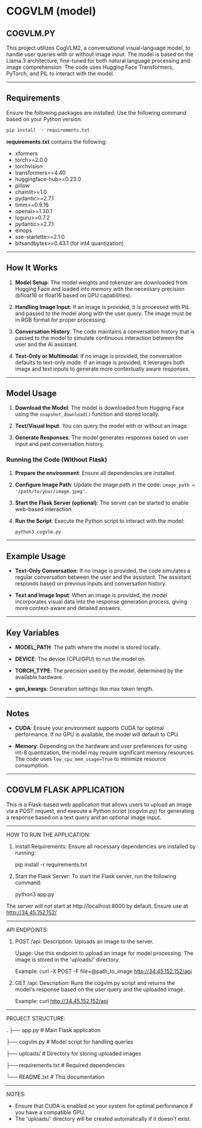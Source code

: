 # COGVLM (model)
## COGVLM.PY
This project utilizes CogVLM2, a conversational visual-language model, to handle user queries with or without image input. The model is based on the Llama 3 architecture, fine-tuned for both natural language processing and image comprehension. The code uses Hugging Face Transformers, PyTorch, and PIL to interact with the model.

---

## Requirements

Ensure the following packages are installed:
Use the following command based on your Python version:

```bash
pip install -r requirements.txt
```

**requirements.txt** contains the following:
- xformers
- torch>=2.0.0
- torchvision
- transformers>=4.40
- huggingface-hub>=0.23.0
- pillow
- chainlit>=1.0
- pydantic>=2.7.1
- timm>=0.9.16
- openai>=1.30.1
- loguru>=0.7.2
- pydantic>=2.7.1
- einops
- sse-starlette>=2.1.0
- bitsandbytes>=0.43.1 (for int4 quantization)

---

## How It Works

1. **Model Setup**:
   The model weights and tokenizer are downloaded from Hugging Face and loaded into memory with the necessary precision (bfloat16 or float16 based on GPU capabilities).

2. **Handling Image Input**:
   If an image is provided, it is processed with PIL and passed to the model along with the user query. The image must be in RGB format for proper processing.

3. **Conversation History**:
   The code maintains a conversation history that is passed to the model to simulate continuous interaction between the user and the AI assistant.

4. **Text-Only or Multimodal**:
   If no image is provided, the conversation defaults to text-only mode. If an image is provided, it leverages both image and text inputs to generate more contextually aware responses.

---

## Model Usage

1. **Download the Model**:
   The model is downloaded from Hugging Face using the `snapshot_download()` function and stored locally.

2. **Text/Visual Input**:
   You can query the model with or without an image.

3. **Generate Responses**:
   The model generates responses based on user input and past conversation history.

### Running the Code (Without Flask)
1. **Prepare the environment**:
   Ensure all dependencies are installed.

2. **Configure Image Path**:
   Update the image path in the code: `image_path = '/path/to/your/image.jpeg'`.

3. **Start the Flask Server (optional)**:
   The server can be started to enable web-based interaction.

4. **Run the Script**:
   Execute the Python script to interact with the model:
   ```bash
   python3 cogvlm.py
   ```

---

## Example Usage

- **Text-Only Conversation**:
  If no image is provided, the code simulates a regular conversation between the user and the assistant. The assistant responds based on previous inputs and conversation history.

- **Text and Image Input**:
  When an image is provided, the model incorporates visual data into the response generation process, giving more context-aware and detailed answers.

---

## Key Variables

- **MODEL_PATH**:
  The path where the model is stored locally.

- **DEVICE**:
  The device (CPU/GPU) to run the model on.

- **TORCH_TYPE**:
  The precision used by the model, determined by the available hardware.

- **gen_kwargs**:
  Generation settings like max token length.

---

## Notes

- **CUDA**:
  Ensure your environment supports CUDA for optimal performance. If no GPU is available, the model will default to CPU.

- **Memory**:
  Depending on the hardware and user preferences for using int-8 quantization, the model may require significant memory resources. The code uses `low_cpu_mem_usage=True` to minimize resource consumption.

---
    
## COGVLM FLASK APPLICATION

This is a Flask-based web application that allows users to upload an image via a POST request, 
and execute a Python script (cogvlm.py) for generating a response based on a text query and 
an optional image input.

---------------------------------------------------------------------
HOW TO RUN THE APPLICATION:

1. Install Requirements:
Ensure all necessary dependencies are installed by running:

    pip install -r requirements.txt

2. Start the Flask Server:
To start the Flask server, run the following command:

    python3 app.py

The server will not start at http://localhost:8000 by default. 
Ensure use at http://34.45.152.152/

---------------------------------------------------------------------
API ENDPOINTS:

1. POST /api:
    Description: Uploads an image to the server.

    Usage: Use this endpoint to upload an image for model processing. The image is stored in 
           the 'uploads/' directory.

    Example:
    curl -X POST -F file=@path_to_image http://34.45.152.152/api

2. GET /api:
    Description: Runs the cogvlm.py script and returns the model's response based on the user 
                 query and the uploaded image.

    Example:
    curl http://34.45.152.152/api

---------------------------------------------------------------------
PROJECT STRUCTURE:

.
├── app.py          # Main Flask application

├── cogvlm.py       # Model script for handling queries

├── uploads/        # Directory for storing uploaded images

├── requirements.txt   # Required dependencies

└── README.txt      # This documentation

---------------------------------------------------------------------
NOTES:

- Ensure that CUDA is enabled on your system for optimal performance if you have a compatible GPU.
- The 'uploads/' directory will be created automatically if it doesn't exist.
